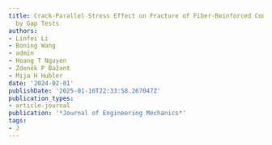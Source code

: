 ```yaml
---
title: Crack-Parallel Stress Effect on Fracture of Fiber-Reinforced Concrete Revealed
  by Gap Tests
authors:
- Linfei Li
- Boning Wang
- admin
- Hoang T Nguyen
- Zdeněk P Bažant
- Mija H Hubler
date: '2024-02-01'
publishDate: '2025-01-16T22:33:58.267047Z'
publication_types:
- article-journal
publication: '*Journal of Engineering Mechanics*'
tags:
- J
---
```


